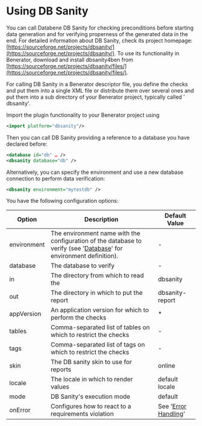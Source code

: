 # Using DB Sanity

You can call Databene DB Sanity for checking preconditions before starting data generation and for verifying properness of the generated data in the
end. For detailed information about DB Sanity, check its project homepage: [https://sourceforge.net/projects/dbsanity/](https://sourceforge.net/projects/dbsanity/). To use its
functionality in Benerator, download and install dbsanity4ben from [https://sourceforge.net/projects/dbsanity/files/](https://sourceforge.net/projects/dbsanity/files/).

For calling DB Sanity in a Benerator descriptor file, you define the checks and put them into a single XML file or distribute them over several ones
and put them into a sub directory of your Benerator project, typically called '
dbsanity'.

Import the plugin functionality to your Benerator project using

```xml
<import platform="dbsanity"/>
```

Then you can call DB Sanity providing a reference to a database you have declared before:

``` xml
<database id="db" … />
<dbsanity database="db" />
```

Alternatively, you can specify the environment and use a new database connection to perform data verification:

```xml
<dbsanity environment="mytestdb" />
```

You have the following configuration options:

| Option | Description | Default Value |
| --- | --- | --- |
| environment | The environment name with the configuration of the database to verify (see '[Database](using_relational_databases.md#using-database-repositories)' for environment definition). | - |
| database | The database to verify | - |
| in | The directory from which to read the | dbsanity |
| out | The directory in which to put the report | dbsanity-report |
| appVersion | An application version for which to perform the checks | * |
| tables | Comma-separated list of tables on which to restrict the checks | - |
| tags | Comma-separated list of tags on which to restrict the checks | - |
| skin | The DB sanity skin to use for reports | online |
| locale | The locale in which to render values | default locale |
| mode | DB Sanity's execution mode | default |
| onError | Configures how to react to a requirements violation | See '[Error Handling](data_generation_concepts.md#handling-errors)' |